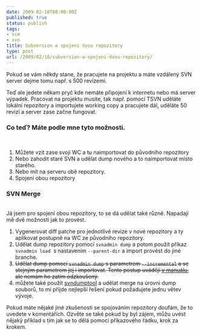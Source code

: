 ```yaml
---
date: 2009-02-18T00:00:00Z
published: true
status: publish
tags:
- scm
- svn
title: Subversion a spojení dvou repozitory
type: post
url: /2009/02/18/subversion-a-spojeni-dvou-repozitory/
---
```


Pokud se vám někdy stane, že pracujete na projektu a máte vzdálený SVN server dejme tomu např. s 500 revizemi.

Teď ale jedete někam pryč kde nemáte připojení k internetu nebo má server výpadek. Pracovat na projektu musíte, tak např. pomocí TSVN uděláte lokální repozitory a importujete working copy a pracujete dál, uděláte 50 revizí a server zase začne fungovat.
<h3>Co teď? Máte podle mne tyto možnosti.</h3>
<br />
<ol>
	<li>Můžete vzít zase svoji WC a tu naimportovat do původního repozitory</li>
	<li>Nebo zahodit staré SVN a udělat dump nového a to naimportovat místo starého.</li>
	<li>Nebo mít na serveru obě repozitory.</li>
	<li>Spojení obou repozitory</li>
</ol>
<h3>SVN Merge</h3><br />
Já jsem pro spojení obou repozitory, to se dá udělat také různě. Napadají mě dvě možnosti jak to provést.
<ol>
	<li>Vygenerovat diff patche pro jednotlivé revize v nové repozitory a ty aplikovat postupně na WC ze původního repozitory.</li>
<li>Udělat dump repozitory pomocí <code>svnadmin dump</code> a potom použít příkaz <code>svnadmin load</code>  s nastavením <code class="option">--parent-dir</code> a import provést do jiné branche.</li>
	<li><del datetime="2009-02-19T08:58:49+00:00">Udělat dump pomocí <code>svnadmin dump</code> s parametrem <code>--incremental</code> a se stejným parametrem jej i importovat. Tento postup uvádějí <a href="https://svnbook.red-bean.com/en/1.5/svn.reposadmin.maint.html#svn.reposadmin.maint.tk.svnadmin" target="_blank">v manuálu</a>, ale nemám ho zatím odzkoušený.</del></li>
       <li>můžete také použít <a href="https://svn.borg.ch/svndumptool/">svndumptool</a> a udělat merge na úrovni dump souborů, to mi přijde nejlepší řešení pokud požadujete jednu větev vývoje.</li>

</ol>
Pokud máte nějaké jiné zkušenosti se spojováním repozitory doufám, že to uvedete v komentářích. Ozvěte se také pokud by byl zájem, můžu uvést nějaký příklad s tím jak se to dělá pomocí příkazového řádku, krok za krokem.
